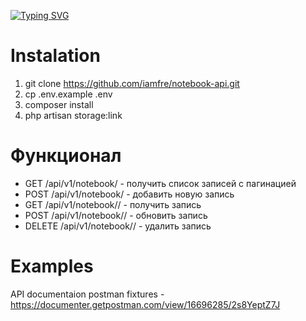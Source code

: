 [![Typing SVG](https://readme-typing-svg.herokuapp.com?color=%2336BCF7&lines=Notebook+API+ver.1)](https://git.io/typing-svg)
# Instalation

1. git clone https://github.com/iamfre/notebook-api.git
2. cp .env.example .env
3. composer install
4. php artisan storage:link

# Функционал
* GET /api/v1/notebook/ - получить список записей с пагинацией
* POST /api/v1/notebook/ - добавить новую запись
* GET /api/v1/notebook/<id>/ - получить запись
* POST /api/v1/notebook/<id>/ - обновить запись
* DELETE /api/v1/notebook/<id>/ - удалить запись

# Examples
API documentaion
postman fixtures - https://documenter.getpostman.com/view/16696285/2s8YeptZ7J
